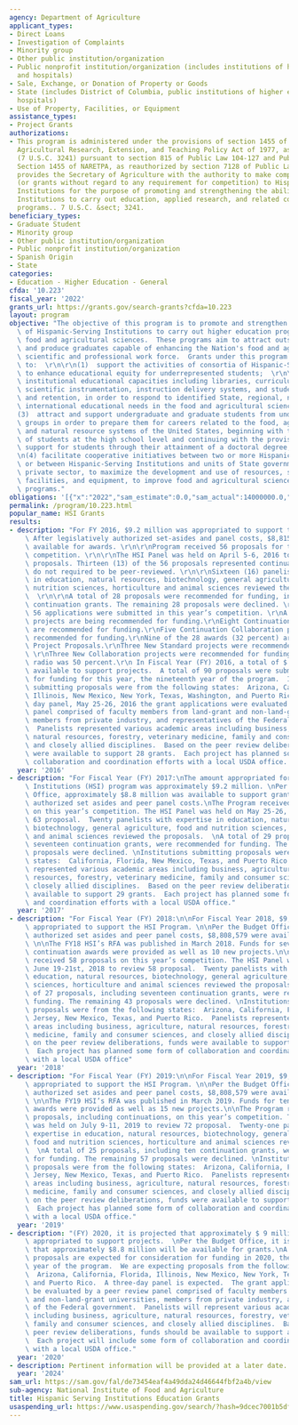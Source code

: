 ```yaml
---
agency: Department of Agriculture
applicant_types:
- Direct Loans
- Investigation of Complaints
- Minority group
- Other public institution/organization
- Public nonprofit institution/organization (includes institutions of higher education
  and hospitals)
- Sale, Exchange, or Donation of Property or Goods
- State (includes District of Columbia, public institutions of higher education and
  hospitals)
- Use of Property, Facilities, or Equipment
assistance_types:
- Project Grants
authorizations:
- This program is administered under the provisions of section 1455 of the National
  Agricultural Research, Extension, and Teaching Policy Act of 1977, as amended (NARETPA)
  (7 U.S.C. 3241) pursuant to section 815 of Public Law 104-127 and Public Law 110-246.
  Section 1455 of NARETPA, as reauthorized by section 7128 of Public Law 110-246,
  provides the Secretary of Agriculture with the authority to make competitive grants
  (or grants without regard to any requirement for competition) to Hispanic-Serving
  Institutions for the purpose of promoting and strengthening the ability of Hispanic-Serving
  Institutions to carry out education, applied research, and related community development
  programs.. 7 U.S.C. &sect; 3241.
beneficiary_types:
- Graduate Student
- Minority group
- Other public institution/organization
- Public nonprofit institution/organization
- Spanish Origin
- State
categories:
- Education - Higher Education - General
cfda: '10.223'
fiscal_year: '2022'
grants_url: https://grants.gov/search-grants?cfda=10.223
layout: program
objective: "The objective of this program is to promote and strengthen the ability\
  \ of Hispanic-Serving Institutions to carry out higher education programs in the\
  \ food and agricultural sciences.  These programs aim to attract outstanding students\
  \ and produce graduates capable of enhancing the Nation's food and agricultural\
  \ scientific and professional work force.  Grants under this program will be awarded\
  \ to:  \r\n\r\n(1)  support the activities of consortia of Hispanic-Serving Institutions\
  \ to enhance educational equity for underrepresented students;  \r\n\r\n(2)  strengthen\
  \ institutional educational capacities including libraries, curriculum, faculty,\
  \ scientific instrumentation, instruction delivery systems, and student recruitment\
  \ and retention, in order to respond to identified State, regional, national, or\
  \ international educational needs in the food and agricultural sciences; \r\n\r\n\
  (3)  attract and support undergraduate and graduate students from underrepresented\
  \ groups in order to prepare them for careers related to the food, agricultural,\
  \ and natural resource systems of the United States, beginning with the mentoring\
  \ of students at the high school level and continuing with the provision of financial\
  \ support for students through their attainment of a doctoral degree; and \r\n\r\
  \n(4) facilitate cooperative initiatives between two or more Hispanic-Serving Institutions,\
  \ or between Hispanic-Serving Institutions and units of State government or the\
  \ private sector, to maximize the development and use of resources, such as faculty,\
  \ facilities, and equipment, to improve food and agricultural sciences teaching\
  \ programs."
obligations: '[{"x":"2022","sam_estimate":0.0,"sam_actual":14000000.0,"usa_spending_actual":13256559.1},{"x":"2023","sam_estimate":15332800.0,"sam_actual":0.0,"usa_spending_actual":18930470.11},{"x":"2024","sam_estimate":15332800.0,"sam_actual":0.0,"usa_spending_actual":16261862.57}]'
permalink: /program/10.223.html
popular_name: HSI Grants
results:
- description: "For FY 2016, $9.2 million was appropriated to support the program.\
    \ After legislatively authorized set-asides and panel costs, $8,815,888.64 was\
    \ available for awards. \r\n\r\nProgram received 56 proposals for the FY 2016\
    \ competition. \r\n\r\nThe HSI Panel was held on April 5-6, 2016 to review 43\
    \ proposals. Thirteen (13) of the 56 proposals represented continuations, which\
    \ do not required to be peer-reviewed. \r\n\r\nSixteen (16) panelists with expertise\
    \ in education, natural resources, biotechnology, general agriculture, food and\
    \ nutrition sciences, horticulture and animal sciences reviewed the proposals.\
    \  \r\n\r\nA total of 28 proposals were recommended for funding, including thirteen\
    \ continuation grants. The remaining 28 proposals were declined. \r\nA total of\
    \ 56 applications were submitted in this year’s competition. \r\nA total of 28\
    \ projects are being recommended for funding.\r\nEight Continuation Standard projects\
    \ are recommended for funding.\r\nFive Continuation Collaboration projects are\
    \ recommended for funding.\r\nNine of the 28 awards (32 percent) are Strengthening\
    \ Project Proposals.\r\nThree New Standard projects were recommended for funding.\
    \ \r\nThree New Collaboration projects were recommended for funding.\r\n\r\nThe\
    \ radio was 50 percent.\r\n In Fiscal Year (FY) 2016, a total of $ 8,840,842 was\
    \ available to support projects.  A total of 90 proposals were submitted for consideration\
    \ for funding for this year, the nineteenth year of the program.  Institutions\
    \ submitting proposals were from the following states:  Arizona, California, Florida,\
    \ Illinois, New Mexico, New York, Texas, Washington, and Puerto Rico.  In a two\
    \ day panel, May 25-26, 2016 the grant applications were evaluated by a peer review\
    \ panel comprised of faculty members from land-grant and non-land-grant universities,\
    \ members from private industry, and representatives of the Federal government.\
    \  Panelists represented various academic areas including business, agriculture,\
    \ natural resources, forestry, veterinary medicine, family and consumer sciences,\
    \ and closely allied disciplines.  Based on the peer review deliberations, funds\
    \ were available to support 28 grants.  Each project has planned some form of\
    \ collaboration and coordination efforts with a local USDA office.  "
  year: '2016'
- description: "For Fiscal Year (FY) 2017:\nThe amount appropriated for the Hispanic-Serving\
    \ Institutions (HSI) program was approximately $9.2 million. \nPer the Budget\
    \ Office, approximately $8.8 million was available to support grants. After legislatively\
    \ authorized set asides and peer panel costs.\nThe Program received 63 proposals\
    \ on this year’s competition. The HSI Panel was held on May 25-26, 2017 to review\
    \ 63 proposal.  Twenty panelists with expertise in education, natural resources,\
    \ biotechnology, general agriculture, food and nutrition sciences, horticulture\
    \ and animal sciences reviewed the proposals.  \nA total of 29 proposals, including\
    \ seventeen continuation grants, were recommended for funding. The remaining 51\
    \ proposals were declined. \nInstitutions submitting proposals were from the following\
    \ states:  California, Florida, New Mexico, Texas, and Puerto Rico.  Panelists\
    \ represented various academic areas including business, agriculture, natural\
    \ resources, forestry, veterinary medicine, family and consumer sciences, and\
    \ closely allied disciplines.  Based on the peer review deliberations, funds were\
    \ available to support 29 grants.  Each project has planned some form of collaboration\
    \ and coordination efforts with a local USDA office."
  year: '2017'
- description: "For Fiscal Year (FY) 2018:\n\nFor Fiscal Year 2018, $9,129,000 was\
    \ appropriated to support the HSI Program. \n\nPer the Budget Office, after legislatively\
    \ authorized set asides and peer panel costs, $8,808,579 were available to States.\
    \ \n\nThe FY18 HSI’s RFA was published in March 2018. Funds for seventeen (17)\
    \ continuation awards were provided as well as 10 new projects.\n\nThe Program\
    \ received 58 proposals on this year’s competition. The HSI Panel was held on\
    \ June 19-21st, 2018 to review 58 proposal.  Twenty panelists with expertise in\
    \ education, natural resources, biotechnology, general agriculture, food and nutrition\
    \ sciences, horticulture and animal sciences reviewed the proposals.  \nA total\
    \ of 27 proposals, including seventeen continuation grants, were recommended for\
    \ funding. The remaining 43 proposals were declined. \nInstitutions submitting\
    \ proposals were from the following states:  Arizona, California, Florida, New\
    \ Jersey, New Mexico, Texas, and Puerto Rico.  Panelists represented various academic\
    \ areas including business, agriculture, natural resources, forestry, veterinary\
    \ medicine, family and consumer sciences, and closely allied disciplines.  Based\
    \ on the peer review deliberations, funds were available to support 27 grants.\
    \  Each project has planned some form of collaboration and coordination efforts\
    \ with a local USDA office"
  year: '2018'
- description: "For Fiscal Year (FY) 2019:\n\nFor Fiscal Year 2019, $9,129,000 was\
    \ appropriated to support the HSI Program. \n\nPer the Budget Office, after legislatively\
    \ authorized set asides and peer panel costs, $8,808,579 were available to States.\
    \ \n\nThe FY19 HSI’s RFA was published in March 2019. Funds for ten (10) continuation\
    \ awards were provided as well as 15 new projects.\n\nThe Program received 82\
    \ proposals, including continuations, on this year’s competition. The HSI Panel\
    \ was held on July 9-11, 2019 to review 72 proposal.  Twenty-one panelists with\
    \ expertise in education, natural resources, biotechnology, general agriculture,\
    \ food and nutrition sciences, horticulture and animal sciences reviewed the proposals.\
    \  \nA total of 25 proposals, including ten continuation grants, were recommended\
    \ for funding. The remaining 57 proposals were declined. \nInstitutions submitting\
    \ proposals were from the following states:  Arizona, California, Florida, New\
    \ Jersey, New Mexico, Texas, and Puerto Rico.  Panelists represented various academic\
    \ areas including business, agriculture, natural resources, forestry, veterinary\
    \ medicine, family and consumer sciences, and closely allied disciplines.  Based\
    \ on the peer review deliberations, funds were available to support 25 grants.\
    \  Each project has planned some form of collaboration and coordination efforts\
    \ with a local USDA office."
  year: '2019'
- description: "(FY) 2020, it is projected that approximately $ 9 million will be\
    \ appropriated to support projects.  \nPer the Budget Office, it is projected\
    \ that approximately $8.8 million will be available for grants.\nA total of 75\
    \ proposals are expected for consideration for funding in 2020, the twenty send\
    \ year of the program.  We are expecting proposals from the following states:\
    \  Arizona, California, Florida, Illinois, New Mexico, New York, Texas, Washington,\
    \ and Puerto Rico.  A three-day panel is expected.  The grant applications will\
    \ be evaluated by a peer review panel comprised of faculty members from land-grant\
    \ and non-land-grant universities, members from private industry, and representatives\
    \ of the Federal government.  Panelists will represent various academic areas\
    \ including business, agriculture, natural resources, forestry, veterinary medicine,\
    \ family and consumer sciences, and closely allied disciplines.  Based on the\
    \ peer review deliberations, funds should be available to support about 28 grants.\
    \  Each project will include some form of collaboration and coordination efforts\
    \ with a local USDA office."
  year: '2020'
- description: Pertinent information will be provided at a later date.
  year: '2024'
sam_url: https://sam.gov/fal/de73454eaf4a49dda24d46644fbf2a4b/view
sub-agency: National Institute of Food and Agriculture
title: Hispanic Serving Institutions Education Grants
usaspending_url: https://www.usaspending.gov/search/?hash=9dcec7001b5df32c1f49bbaf5e59374d
---
```

